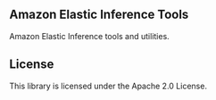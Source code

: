 ## Amazon Elastic Inference Tools

Amazon Elastic Inference tools and utilities.

## License

This library is licensed under the Apache 2.0 License. 
